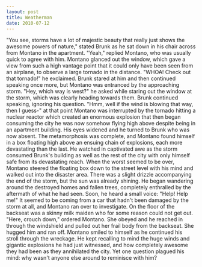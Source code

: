 ```yaml
---
layout: post
title: Weatherman
date: 2010-07-12
---
```

"You see, storms have a lot of majestic beauty that really just shows the
      awesome powers of nature," stated Brunk as he sat down in his chair across from Montano in the
      apartment.    "Yeah," replied Montano, who was usually quick to agree with
      him. Montano glanced out the window, which gave a view from such a high vantage point that it
      could only have been seen from an airplane, to observe a large tornado in the distance. "WHOA!
      Check out that tornado!" he exclaimed.    Brunk stared at him and then
      continued speaking once more, but Montano was entranced by the approaching storm.    "Hey, which way is west?" he asked while staring out the window at the storm,
      which was clearly heading towards them. Brunk continued speaking, ignoring his question. "Hmm,
      well if the wind is blowing that way, then I guess-" at that point Montano was interrupted by
      the tornado hitting a nuclear reactor which created an enormous explosion that then began
      consuming the city he was now somehow flying high above despite being in an apartment
      building. His eyes widened and he turned to Brunk who was now absent. The metamorphosis was
      complete, and Montano found himself in a box floating high above an ensuing chain of
      explosions, each more devastating than the last. He watched in captivated awe as the storm
      consumed Brunk's building as well as the rest of the city with only himself safe from its
      devastating reach.    When the worst seemed to be over, Montano steered
      the floating box down to the street level with his mind and walked out into the disaster area.
      There was a slight drizzle accompanying the end of the storm, but the sun was already shining.
      He began wandering around the destroyed homes and fallen trees, completely enthralled by the
      aftermath of what he had seen. Soon, he heard a small voice:    "Help!
      Help me!" It seemed to be coming from a car that hadn't been damaged by the storm at all, and
      Montano ran over to investigate. On the floor of the backseat was a skinny milk maiden who for
      some reason could not get out.  "Here, crouch down," ordered Montano. She obeyed and
      he reached in through the windshield and pulled out her frail body from the backseat. She
      hugged him and ran off.    Montano smiled to himself as he continued his
      stroll through the wreckage. He kept recalling to mind the huge winds and gigantic explosions
      he had just witnessed, and how completely awesome they had been as they annihilated the city.
      Yet one question plagued his mind: why wasn't anyone else around to reminisce with
      him?